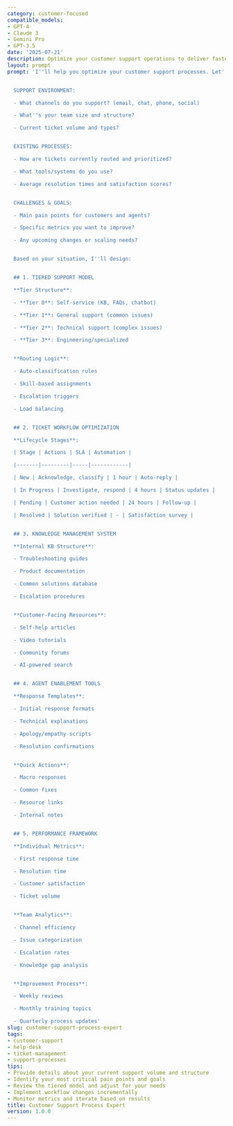```yaml
---
category: customer-focused
compatible_models:
- GPT-4
- Claude 3
- Gemini Pro
- GPT-3.5
date: '2025-07-21'
description: Optimize your customer support operations to deliver faster resolutions and higher satisfaction. This prompt helps design efficient support processes, knowledge systems, and team workflows.
layout: prompt
prompt: 'I''ll help you optimize your customer support processes. Let''s understand your current setup:


  SUPPORT ENVIRONMENT:

  - What channels do you support? (email, chat, phone, social)

  - What''s your team size and structure?

  - Current ticket volume and types?


  EXISTING PROCESSES:

  - How are tickets currently routed and prioritized?

  - What tools/systems do you use?

  - Average resolution times and satisfaction scores?


  CHALLENGES & GOALS:

  - Main pain points for customers and agents?

  - Specific metrics you want to improve?

  - Any upcoming changes or scaling needs?


  Based on your situation, I''ll design:


  ## 1. TIERED SUPPORT MODEL

  **Tier Structure**:

  - **Tier 0**: Self-service (KB, FAQs, chatbot)

  - **Tier 1**: General support (common issues)

  - **Tier 2**: Technical support (complex issues)

  - **Tier 3**: Engineering/specialized


  **Routing Logic**:

  - Auto-classification rules

  - Skill-based assignments

  - Escalation triggers

  - Load balancing


  ## 2. TICKET WORKFLOW OPTIMIZATION

  **Lifecycle Stages**:

  | Stage | Actions | SLA | Automation |

  |-------|---------|-----|------------|

  | New | Acknowledge, classify | 1 hour | Auto-reply |

  | In Progress | Investigate, respond | 4 hours | Status updates |

  | Pending | Customer action needed | 24 hours | Follow-up |

  | Resolved | Solution verified | - | Satisfaction survey |


  ## 3. KNOWLEDGE MANAGEMENT SYSTEM

  **Internal KB Structure**:

  - Troubleshooting guides

  - Product documentation

  - Common solutions database

  - Escalation procedures


  **Customer-Facing Resources**:

  - Self-help articles

  - Video tutorials

  - Community forums

  - AI-powered search


  ## 4. AGENT ENABLEMENT TOOLS

  **Response Templates**:

  - Initial response formats

  - Technical explanations

  - Apology/empathy scripts

  - Resolution confirmations


  **Quick Actions**:

  - Macro responses

  - Common fixes

  - Resource links

  - Internal notes


  ## 5. PERFORMANCE FRAMEWORK

  **Individual Metrics**:

  - First response time

  - Resolution time

  - Customer satisfaction

  - Ticket volume


  **Team Analytics**:

  - Channel efficiency

  - Issue categorization

  - Escalation rates

  - Knowledge gap analysis


  **Improvement Process**:

  - Weekly reviews

  - Monthly training topics

  - Quarterly process updates'
slug: customer-support-process-expert
tags:
- customer-support
- help-desk
- ticket-management
- support-processes
tips:
- Provide details about your current support volume and structure
- Identify your most critical pain points and goals
- Review the tiered model and adjust for your needs
- Implement workflow changes incrementally
- Monitor metrics and iterate based on results
title: Customer Support Process Expert
version: 1.0.0
---
```

